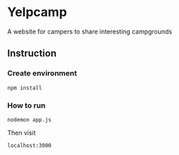 # Yelpcamp

A website for campers to share interesting campgrounds

## Instruction

### Create environment

```console
npm install
```

### How to run

```console
nodemon app.js
```

Then visit
```console
localhost:3000
```